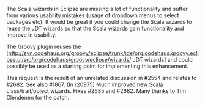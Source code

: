 The Scala wizards in Eclipse are missing a lot of functionality and suffer from various usability mistakes (usage of dropdown menus to select packages etc). It would be great if you could change the Scala wizards to reuse the JDT wizards so that the Scala wizards gain functionality and improve in usability.

The Groovy plugin reuses the [http://svn.codehaus.org/groovy/eclipse/trunk/ide/org.codehaus.groovy.eclipse.ui/src/org/codehaus/groovy/eclipse/wizards/ JDT wizards] and could possibly be used as a starting point for implementing this enhancement.

This request is the result of an unrelated discussion in #2554 and relates to #2682.
See also #1867.
(In r20975) Much improved new Scala class/trait/object wizards. Fixes #2685 and #2682. Many thanks to Tim Clendenen for the patch.
